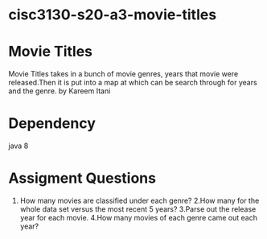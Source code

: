 # cisc3130-s20-a3-movie-titles
# Movie Titles 
Movie Titles takes in a bunch of movie genres, years that movie were released.Then it is put into a map at which can be search through for years and the genre. by Kareem Itani
##
# Dependency 
java 8
##
# Assigment Questions
1. How many movies are classified under each genre? 
2.How many for the whole data set versus the most recent 5 years?
3.Parse out the release year for each movie.
4.How many movies of each genre came out each year?
